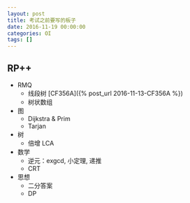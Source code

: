```yaml
---
layout: post
title: 考试之前要写的板子
date: 2016-11-19 00:00:00
categories: OI
tags: []
---
```


## RP++

+ RMQ
    - 线段树 [CF356A]({% post_url 2016-11-13-CF356A %})
    - 树状数组
+ 图
    - Dijkstra & Prim
    - Tarjan
+ 树
    - 倍增 LCA
+ 数学
    - 逆元：exgcd, 小定理, 递推
    - CRT
+ 思想
    - 二分答案
    - DP

